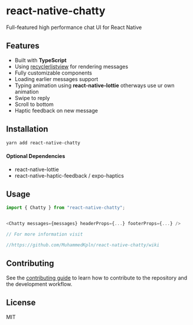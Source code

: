 # react-native-chatty

Full-featured high performance chat UI for React Native


## Features
- Built with **TypeScript**
- Using [recyclerlistview](https://github.com/Flipkart/recyclerlistview) for rendering messages
- Fully customizable components
- Loading earlier messages support
- Typing animation using **react-native-lottie** otherways use ur own animation
- Swipe to reply
- Scroll to bottom
- Haptic feedback on new message



## Installation

```sh
yarn add react-native-chatty
```
#### Optional Dependencies

- react-native-lottie
- react-native-haptic-feedback / expo-haptics



## Usage

```js
import { Chatty } from "react-native-chatty";


<Chatty messages={messages} headerProps={...} footerProps={...} />

// For more information visit

//https://github.com/MuhammedKpln/react-native-chatty/wiki

```

## Contributing

See the [contributing guide](CONTRIBUTING.md) to learn how to contribute to the repository and the development workflow.

## License

MIT
